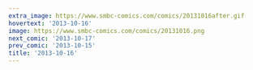 ```yaml
---
extra_image: https://www.smbc-comics.com/comics/20131016after.gif
hovertext: '2013-10-16'
image: https://www.smbc-comics.com/comics/20131016.png
next_comic: '2013-10-17'
prev_comic: '2013-10-15'
title: '2013-10-16'
---
```


